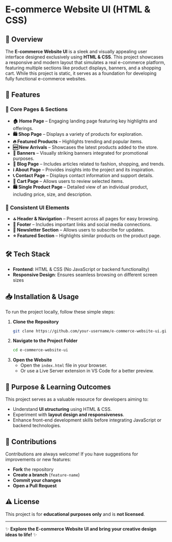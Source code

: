 # E-commerce Website UI (HTML & CSS)

## 🚀 Overview
The **E-commerce Website UI** is a sleek and visually appealing user interface designed exclusively using **HTML & CSS**. This project showcases a responsive and modern layout that simulates a real e-commerce platform, featuring multiple sections like product displays, banners, and a shopping cart. While this project is static, it serves as a foundation for developing fully functional e-commerce websites.

## 🌟 Features

### 📌 **Core Pages & Sections**
- **🏠 Home Page** – Engaging landing page featuring key highlights and offerings.
- **🛍️ Shop Page** – Displays a variety of products for exploration.
- **🔥 Featured Products** – Highlights trending and popular items.
- **🆕 New Arrivals** – Showcases the latest products added to the store.
- **📢 Banners** – Visually striking banners integrated for promotional purposes.
- **📖 Blog Page** – Includes articles related to fashion, shopping, and trends.
- **ℹ️ About Page** – Provides insights into the project and its inspiration.
- **📞 Contact Page** – Displays contact information and support details.
- **🛒 Cart Page** – Allows users to review selected items.
- **🛍️ Single Product Page** – Detailed view of an individual product, including price, size, and description.

### 🎨 **Consistent UI Elements**

- **🔝 Header & Navigation** – Present across all pages for easy browsing.
- **📌 Footer** – Includes important links and social media connections.
- **📧 Newsletter Section** – Allows users to subscribe for updates.
- **⭐ Featured Section** – Highlights similar products on the product page.

## 🛠️ Tech Stack
- **Frontend**: HTML & CSS (No JavaScript or backend functionality)
- **Responsive Design**: Ensures seamless browsing on different screen sizes

## 📥 Installation & Usage
To run the project locally, follow these simple steps:

1. **Clone the Repository**
   ```sh
   git clone https://github.com/your-username/e-commerce-website-ui.git
   ```
2. **Navigate to the Project Folder**
   ```sh
   cd e-commerce-website-ui
   ```
3. **Open the Website**
   - Open the `index.html` file in your browser.
   - Or use a Live Server extension in VS Code for a better preview.

## 🎯 Purpose & Learning Outcomes
This project serves as a valuable resource for developers aiming to:
- Understand **UI structuring** using HTML & CSS.
- Experiment with **layout design and responsiveness**.
- Enhance front-end development skills before integrating JavaScript or backend technologies.

## 🤝 Contributions
Contributions are always welcome! If you have suggestions for improvements or new features:
- **Fork** the repository
- **Create a branch** (`feature-name`)
- **Commit your changes**
- **Open a Pull Request**

## ⚠️ License
This project is for **educational purposes only** and is **not licensed**.

---

✨ **Explore the E-commerce Website UI and bring your creative design ideas to life!** ✨
